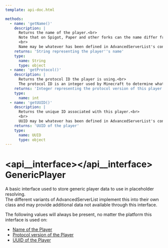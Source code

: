 ```yaml
---
template: api-doc.html

methods:
  - name: 'getName()'
    description: |
      Returns the name of the player.<br>
      Note that on Spigot, Paper and other forks can the name differ from the one cached by AdvancedServerList, if the plugin was able to retrieve an OfflinePlayer instance from the server. On BungeeCord and Velocity will the returned String always be the name from the cache.<br>
      <br>
      Name may be whatever has been defined in AdvancedServerList's config.yml, should the player not be cached yet by the plugin.
    returns: 'String representing the player''s name'
    type:
      name: String
      type: object
  - name: 'getProtocol()'
    description: |
      Returns the protocol ID the player is using.<br>
      The protocol ID is an integer used by Minecraft to determine what version a server or client is running.
    returns: 'Integer representing the protocol version of this player.'
    type:
      name: int
  - name: 'getUUID()'
    description: |
      Returns the unique ID associated with this player.<br>
      <br>
      UUID may be whatever has been defined in AdvancedServerList's config.yml, should the player not be cached yet by AdvancedServerList.
    returns: 'UUID of the player'
    type:
      name: UUID
      type: object
---
```


# <api__interface></api__interface> GenericPlayer

A basic interface used to store generic player data to use in placeholder resolving.  
The different variants of AdvancedServerList implement this into their own class and may provide additional data not available through this interface.

The following values will always be present, no matter the platform this interface is used on:

- [Name of the Player](#getname())
- [Protocol version of the Player](#getprotocol())
- [UUID of the Player](#getuuid())